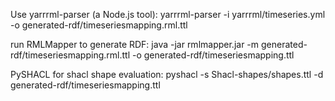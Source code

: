 Use yarrrml-parser (a Node.js tool):
yarrrml-parser -i yarrrml/timeseries.yml -o generated-rdf/timeseriesmapping.rml.ttl

run RMLMapper to generate RDF:
java -jar rmlmapper.jar -m generated-rdf/timeseriesmapping.rml.ttl -o generated-rdf/timeseriesmapping.ttl

PySHACL for shacl shape evaluation:
pyshacl -s Shacl-shapes/shapes.ttl -d generated-rdf/timeseriesmapping.ttl 
